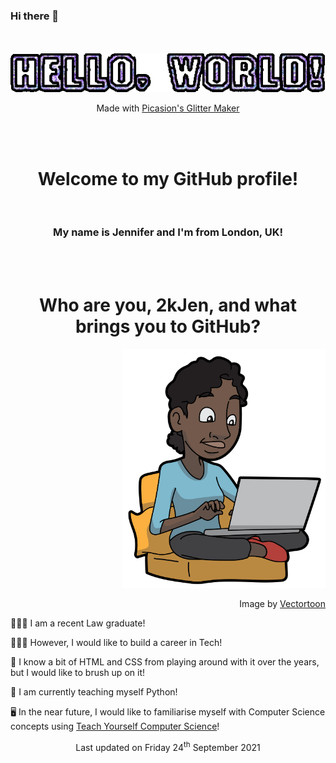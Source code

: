 ### Hi there 👋

<!--
**2kjen/2kjen** is a ✨ _special_ ✨ repository because its `README.md` (this file) appears on your GitHub profile.

Here are some ideas to get you started:

- 🔭 I’m currently working on ...
- 🌱 I’m currently learning ...
- 👯 I’m looking to collaborate on ...
- 🤔 I’m looking for help with ...
- 💬 Ask me about ...
- 📫 How to reach me: ...
- 😄 Pronouns: ...
- ⚡ Fun fact: ...
-->

<!-- "Hello, World!" in purple, glittery text -->
<div align="center">
    <br>
    <br>
    <img src="/assets/helloworld_glitter.gif"/ alt="'Hello, World!'">
    <p> Made with <a href="https://picasion.com/glitter-maker/">Picasion's Glitter Maker</a></font></p>
    <br>
    <br>
</div>

<!-- Introducing myself -->
<div align="center">
    <h1>Welcome to my GitHub profile!</h1>
    <br>
    <h3>My name is Jennifer and I'm from London, UK!</h3>
    <br>
    <br>
</div>

<!-- Who am I and What Brings Me Here -->
<div>
    <h1 align="center">Who are you, 2kJen, and what brings you to GitHub?</h1>
    <div align="right">
      <img src="/assets/black_woman_laptop.png" alt="woman using laptop" width="325" height="382"/>
      <p>Image by <a href="https://commons.wikimedia.org/wiki/User:Vectortoons">Vectortoon</a></p>
    </div>
    <p> 👩🏾‍🎓 I am a recent Law graduate! </p>
    <p> 👩🏿‍💻 However, I would like to build a career in Tech! </p>
    <p> 🎨 I know a bit of HTML and CSS from playing around with it over the years, but I would like to brush up on it!</p>
    <p> 🐍 I am currently teaching myself Python! </p>
    <p> 🖥 In the near future, I would like to familiarise myself with Computer Science concepts using <a href="https://teachyourselfcs.com/">Teach Yourself Computer Science<a/>!</p>
</div>

<!-- Last Updated -->
<div align="center">
    <p> Last updated on Friday 24<sup>th</sup> September 2021 </p>
</div>
